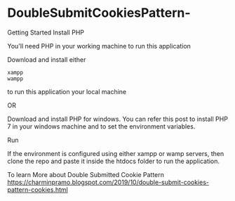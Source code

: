 # DoubleSubmitCookiesPattern-

Getting Started
Install PHP

You'll need PHP in your working machine to run this application

Download and install either

    xampp
    wampp

to run this application your local machine

OR

Download and install PHP for windows. You can refer this post to install PHP 7 in your windows machine and to set the environment variables.

Run

If the environment is configured using either xampp or wamp servers, then clone the repo and paste it inside the htdocs folder to run the application.

To learn More about Double Submitted Cookie Pattern https://charminpramo.blogspot.com/2019/10/double-submit-cookies-pattern-cookies.html
